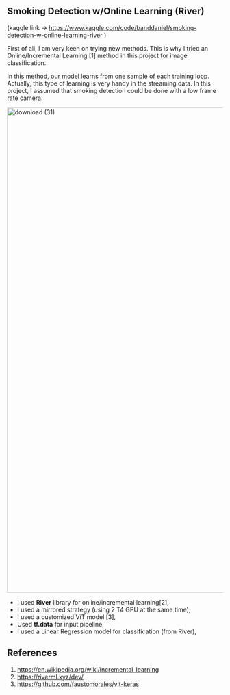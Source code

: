 ## Smoking Detection w/Online Learning (River)

(kaggle link -> https://www.kaggle.com/code/banddaniel/smoking-detection-w-online-learning-river )

First of all, I am very keen on trying new methods. This is why I tried an Online/Incremental Learning [1] method in this project for image classification. 

In this method, our model learns from one sample of each training loop. Actually, this type of learning is very handy in the streaming data. In this project, I assumed that smoking detection could be done with a low frame rate camera.


<img width="1135" alt="download (31)" src="https://github.com/john-fante/my-incremental-learning-projects/assets/50263592/080638af-566c-424d-aecb-b22395813cf3">




* I used **River** library for online/incremental learning[2], 
* I used a mirrored strategy (using 2 T4 GPU at the same time),
* I used a customized ViT model [3],
* Used <b>tf.data</b> for input pipeline,
* I used a Linear Regression model for classification (from River),




## References
1. https://en.wikipedia.org/wiki/Incremental_learning
2. https://riverml.xyz/dev/
3. https://github.com/faustomorales/vit-keras
